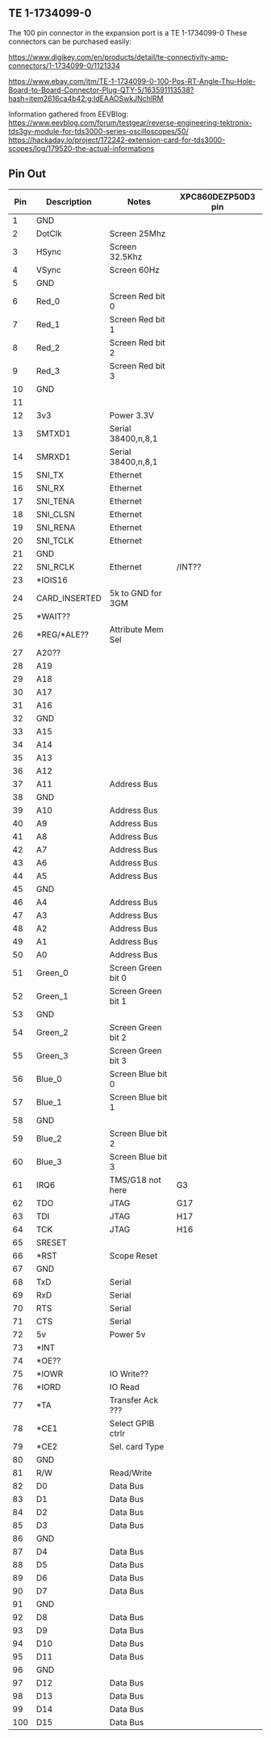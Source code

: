 ## TE 1-1734099-0

The 100 pin connector in the expansion port is a TE 1-1734099-0
These connectors can be purchased easily:

https://www.digikey.com/en/products/detail/te-connectivity-amp-connectors/1-1734099-0/1121334

https://www.ebay.com/itm/TE-1-1734099-0-100-Pos-RT-Angle-Thu-Hole-Board-to-Board-Connector-Plug-QTY-5/163591113538?hash=item2616ca4b42:g:IdEAAOSwkJNchlRM

Information gathered from EEVBlog:
https://www.eevblog.com/forum/testgear/reverse-engineering-tektronix-tds3gv-module-for-tds3000-series-oscilloscopes/50/
https://hackaday.io/project/172242-extension-card-for-tds3000-scopes/log/179520-the-actual-informations


## Pin Out
|Pin  | Description   | Notes              | XPC860DEZP50D3 pin |
|-----|-------------  |--------------------|--------------------|
| 1   | GND           |                    |                    |
| 2   | DotClk        | Screen 25Mhz       |                    |
| 3   | HSync         | Screen 32.5Khz     |                    |
| 4   | VSync         | Screen 60Hz        |                    |
| 5   | GND           |                    |                    |
| 6   | Red_0         | Screen Red bit 0   |                    |
| 7   | Red_1         | Screen Red bit 1   |                    |
| 8   | Red_2         | Screen Red bit 2   |                    |
| 9   | Red_3         | Screen Red bit 3   |                    |
| 10  | GND           |                    |                    |
| 11  |               |                    |                    |
| 12  | 3v3           | Power 3.3V         |                    |
| 13  | SMTXD1        | Serial 38400,n,8,1 |                    |
| 14  | SMRXD1        | Serial 38400,n,8,1 |                    |
| 15  | SNI_TX        | Ethernet           |                    |
| 16  | SNI_RX        | Ethernet           |                    |
| 17  | SNI_TENA      | Ethernet           |                    |
| 18  | SNI_CLSN      | Ethernet           |                    |
| 19  | SNI_RENA      | Ethernet           |                    |
| 20  | SNI_TCLK      | Ethernet           |                    |
| 21  | GND           |                    |                    |
| 22  | SNI_RCLK      | Ethernet | /INT??  |                    |
| 23  | *IOIS16       |                    |                    |
| 24  | CARD_INSERTED | 5k to GND for 3GM  |                    |
| 25  | *WAIT??       |                    |                    |
| 26  | *REG/*ALE??   | Attribute Mem Sel  |                    |
| 27  | A20??         |                    |                    |
| 28  | A19           |                    |                    |
| 29  | A18           |                    |                    |
| 30  | A17           |                    |                    |
| 31  | A16           |                    |                    |
| 32  | GND           |                    |                    |
| 33  | A15           |                    |                    |
| 34  | A14           |                    |                    |
| 35  | A13           |                    |                    |
| 36  | A12           |                    |                    |
| 37  | A11           | Address Bus        |                    |
| 38  | GND           |                    |                    |
| 39  | A10           | Address Bus        |                    |
| 40  | A9            | Address Bus        |                    |
| 41  | A8            | Address Bus        |                    |
| 42  | A7            | Address Bus        |                    |
| 43  | A6            | Address Bus        |                    |
| 44  | A5            | Address Bus        |                    |
| 45  | GND           |                    |                    |
| 46  | A4            | Address Bus        |                    |
| 47  | A3            | Address Bus        |                    |
| 48  | A2            | Address Bus        |                    |
| 49  | A1            | Address Bus        |                    |
| 50  | A0            | Address Bus        |                    |
| 51  | Green_0       | Screen Green bit 0 |                    |
| 52  | Green_1       | Screen Green bit 1 |                    |
| 53  | GND           |                    |                    |
| 54  | Green_2       | Screen Green bit 2 |                    |
| 55  | Green_3       | Screen Green bit 3 |                    |
| 56  | Blue_0        | Screen Blue bit 0  |                    |
| 57  | Blue_1        | Screen Blue bit 1  |                    |
| 58  | GND           |                    |                    |
| 59  | Blue_2        | Screen Blue bit 2  |                    |
| 60  | Blue_3        | Screen Blue bit 3  |                    |
| 61  | IRQ6          | TMS/G18 not here   | G3                 |
| 62  | TDO           | JTAG               | G17                |
| 63  | TDI           | JTAG               | H17                |
| 64  | TCK           | JTAG               | H16                |
| 65  | SRESET        |                    |                    |
| 66  | *RST          | Scope Reset        |                    |
| 67  | GND           |                    |                    |
| 68  | TxD           | Serial             |                    |
| 69  | RxD           | Serial             |                    |
| 70  | RTS           | Serial             |                    |
| 71  | CTS           | Serial             |                    |
| 72  | 5v            | Power 5v           |                    |
| 73  | *INT          |                    |                    |
| 74  | *OE??         |                    |                    |
| 75  | *IOWR         | IO Write??         |                    |
| 76  | *IORD         | IO Read            |                    |
| 77  | *TA           | Transfer Ack ???   |                    |
| 78  | *CE1          | Select GPIB ctrlr  |                    |
| 79  | *CE2          | Sel. card Type     |                    |
| 80  | GND           |                    |                    |
| 81  | R/W           | Read/Write         |                    |
| 82  | D0            | Data Bus           |                    |
| 83  | D1            | Data Bus           |                    |
| 84  | D2            | Data Bus           |                    |
| 85  | D3            | Data Bus           |                    |
| 86  | GND           |                    |                    |
| 87  | D4            | Data Bus           |                    |
| 88  | D5            | Data Bus           |                    |
| 89  | D6            | Data Bus           |                    |
| 90  | D7            | Data Bus           |                    |
| 91  | GND           |                    |                    |
| 92  | D8            | Data Bus           |                    |
| 93  | D9            | Data Bus           |                    |
| 94  | D10           | Data Bus           |                    |
| 95  | D11           | Data Bus           |                    |
| 96  | GND           |                    |                    |
| 97  | D12           | Data Bus           |                    |
| 98  | D13           | Data Bus           |                    |
| 99  | D14           | Data Bus           |                    |
| 100 | D15           | Data Bus           |                    |
